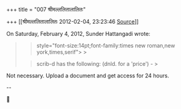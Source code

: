 +++
title = "007 श्रीमल्ललितालालितः"

+++
[[श्रीमल्ललितालालितः	2012-02-04, 23:23:46 [Source](https://groups.google.com/g/samskrita/c/L9l7Tww6fXQ)]]



  
  
On Saturday, February 4, 2012, Sunder Hattangadi wrote:  

> 
> >  style="font-size:14pt;font-family:times new roman,new york,times,serif"> >
> 
> > scrib-d has the following: (dnld. for a 'price') - >
> 
> > 
> > 

  

Not necessary. Upload a document and get access for 24 hours.

  
  
--  



